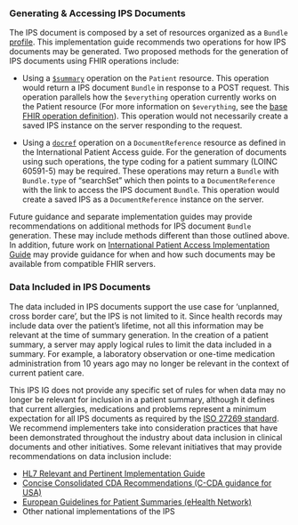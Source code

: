 ### Generating & Accessing IPS Documents

The IPS document is composed by a set of resources organized as a `Bundle` [profile](StructureDefinition-Bundle-uv-ips.html). This implementation guide recommends two operations for how IPS documents may be generated. Two proposed methods for the generation of IPS documents using FHIR operations include:

-	Using a [`$summary`](http://hl7.org/fhir/uv/ips/OperationDefinition-summary.html) operation on the `Patient` resource. This operation would return a IPS document `Bundle` in response to a POST request. This operation parallels how the `$everything` operation currently works on the Patient resource (For more information on `$everything`, see the [base FHIR operation definition](https://www.hl7.org/fhir/operation-patient-everything.html)). This operation would not necessarily create a saved IPS instance on the server responding to the request. 

-	Using a [`docref`](http://build.fhir.org/ig/HL7/fhir-ipa/OperationDefinition-docref.html) operation on a `DocumentReference` resource as defined in the International Patient Access guide. For the generation of documents using such operations, the type coding for a patient summary (LOINC 60591-5) may be required. These operations may return a `Bundle` with `Bundle.type` of “searchSet” which then points to a `DocumentReference` with the link to access the IPS document `Bundle`.  This operation would create a saved IPS as a `DocumentReference` instance on the server. 

Future guidance and separate implementation guides may provide recommendations on additional  methods for IPS document `Bundle` generation. These may include methods different than those outlined above. In addition, future work on [International Patient Access Implementation Guide](https://build.fhir.org/ig/HL7/fhir-ipa/) may provide guidance for when and how such documents may be available from compatible FHIR servers. 

### Data Included in IPS Documents

The data included in IPS documents support the use case for ‘unplanned, cross border care’, but the IPS is not limited to it. Since health records may include data over the patient’s lifetime, not all this information may be relevant at the time of summary generation. In the creation of a patient summary, a server may apply logical rules to limit the data included in a summary. For example, a laboratory observation or one-time medication administration from 10 years ago may no longer be relevant in the context of current patient care. 

This IPS IG does not provide any specific set of rules for when data may no longer be relevant for inclusion in a patient summary, although it defines that current allergies, medications and problems represent a minimum expectation for all IPS documents as required by the [ISO 27269 standard](https://www.iso.org/standard/79491.html). We recommend implementers take into consideration practices that have been demonstrated throughout the industry about data inclusion in clinical documents and other initiatives. Some relevant initiatives that may provide recommendations on data inclusion include:

-	[HL7 Relevant and Pertinent Implementation Guide](https://www.hl7.org/implement/standards/product_brief.cfm?product_id=453)
-	[Concise Consolidated CDA Recommendations (C-CDA guidance for USA)](http://www.commonwellalliance.org/wp-content/uploads/2018/07/Carequality_CommonWell_Improve_C-CDA_06-15-2018_V1.pdf) 
- [European Guidelines for Patient Summaries (eHealth Network)](https://ec.europa.eu/health/sites/default/files/ehealth/docs/ehn_guidelines_patientsummary_en.pdf) 
-	Other national implementations of the IPS
